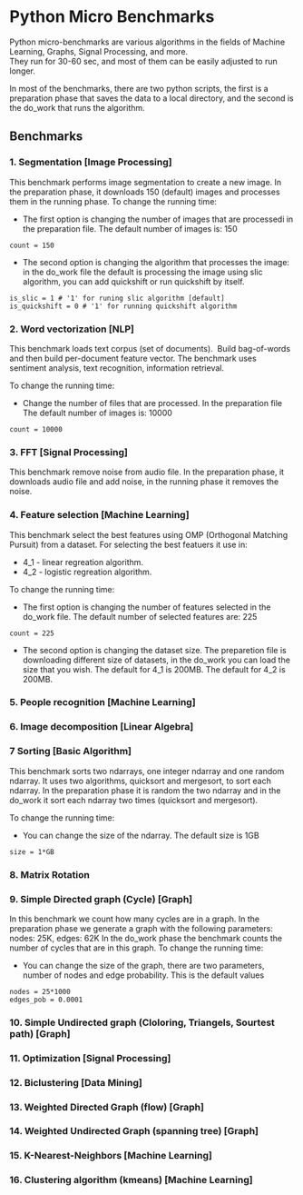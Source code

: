 # Python Micro Benchmarks

Python micro-benchmarks are various algorithms in the fields of Machine Learning, Graphs, Signal Processing, and more.  
They run for 30-60 sec, and most of them can be easily adjusted to run longer.

In most of the benchmarks, there are two python scripts, the first is a preparation phase that saves the data to a local directory, and the second is the do_work that runs the algorithm.


## Benchmarks

### 1. Segmentation [Image Processing]
This benchmark performs image segmentation to create a new image. 
In the preparation phase, it downloads 150 (default) images and processes them in the running phase.
To change the running time:
- The first option is changing the number of images that are processedi in the preparation file. 
The default number of images is: 150
```
count = 150
```
- The second option is changing the algorithm that processes the image: in the do_work file the default is processing the image using slic algorithm, you can add quickshift or run quickshift by itself. 
```
is_slic = 1 # '1' for runing slic algorithm [default]
is_quickshift = 0 # '1' for running quickshift algorithm
```


### 2. Word vectorization [NLP]
This benchmark loads text corpus (set of documents).  Build bag-of-words and then build per-document feature vector. The benchmark uses sentiment analysis, text recognition, information retrieval.

To change the running time:
- Change the number of files that are processed. In the preparation file
The default number of images is: 10000
```
count = 10000
```


### 3. FFT [Signal Processing]
This benchmark remove noise from audio file.
In the preparation phase, it downloads audio file and add noise, in the running phase it removes the noise.


### 4. Feature selection [Machine Learning] 
This benchmark select the best features using OMP (Orthogonal Matching Pursuit) from a dataset. 
For selecting the best featuers it use in: 
- 4_1 - linear regreation algorithm.
- 4_2 - logistic regreation algorithm.

To change the running time:
- The first option is changing the number of features selected in the do_work file.
The default number of selected features are: 225 
```
count = 225
```
- The second option is changing the dataset size. The preparetion file is downloading different size of datasets, in the do_work you can load the size that you wish. 
The default for 4_1  is 200MB.
The default for 4_2  is 200MB.



### 5. People recognition [Machine Learning]

 
### 6. Image decomposition [Linear Algebra]


### 7 Sorting [Basic Algorithm]
This benchmark sorts two ndarrays, one integer ndarray and one random ndarray. It uses two algorithms, quicksort and mergesort, to sort each ndarray.
In the preparation phase it is random the two ndarray and in the do_work it sort each ndarray two times (quicksort and mergesort).

To change the running time:
- You can change the size of the ndarray. The default size is 1GB 
```
size = 1*GB
```

### 8. Matrix Rotation

### 9. Simple Directed graph (Cycle) [Graph]
In this benchmark we count how many cycles are in a graph.
In the preparation phase we generate a graph with the following parameters:
nodes: 25K, edges: 62K
In the do_work phase the benchmark counts the number of cycles that are in this graph.
To change the running time:
- You can change the size of the graph, there are two parameters, number of nodes and edge probability.
This is the default values
```
nodes = 25*1000
edges_pob = 0.0001
```



### 10. Simple Undirected graph (Cloloring, Triangels, Sourtest path) [Graph]

### 11. Optimization [Signal Processing]

### 12. Biclustering [Data Mining]

### 13. Weighted Directed Graph (flow) [Graph]

### 14. Weighted Undirected Graph (spanning tree) [Graph]

### 15. K-Nearest-Neighbors [Machine Learning]

### 16. Clustering algorithm (kmeans) [Machine Learning] 	


